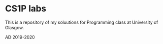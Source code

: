 # CS1P labs
This is a repository of my soluutions for Programming class at University of Glasgow.

AD 2019-2020
